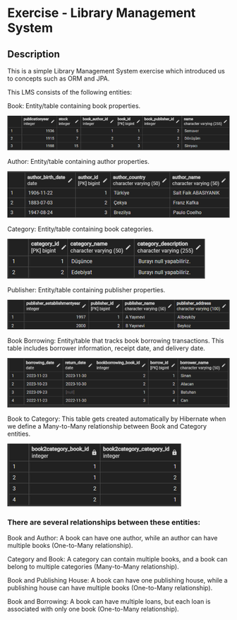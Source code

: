 # Exercise - Library Management System

## Description

This is a simple Library Management System exercise which introduced us to concepts such as ORM and JPA.

This LMS consists of the following entities:

Book: Entity/table containing book properties.

![book.png](src%2Fmain%2Fjava%2Forg%2Fexample%2Fstatic%2Fbook.png)

Author: Entity/table containing author properties.

![author.png](src%2Fmain%2Fjava%2Forg%2Fexample%2Fstatic%2Fauthor.png)

Category: Entity/table containing book categories.

![category.png](src%2Fmain%2Fjava%2Forg%2Fexample%2Fstatic%2Fcategory.png)

Publisher: Entity/table containing publisher properties.

![publisher.png](src%2Fmain%2Fjava%2Forg%2Fexample%2Fstatic%2Fpublisher.png)

Book Borrowing: Entity/table that tracks book borrowing transactions. This table includes borrower information, receipt date, and delivery date.

![book_borrowing.png](src%2Fmain%2Fjava%2Forg%2Fexample%2Fstatic%2Fbook_borrowing.png)

Book to Category: This table gets created automatically by Hibernate when we define a Many-to-Many relationship between Book and Category entities.

![book2category.png](src%2Fmain%2Fjava%2Forg%2Fexample%2Fstatic%2Fbook2category.png)
### There are several relationships between these entities:

Book and Author: A book can have one author, while an author can have multiple books (One-to-Many relationship).

Category and Book: A category can contain multiple books, and a book can belong to multiple categories (Many-to-Many relationship).

Book and Publishing House: A book can have one publishing house, while a publishing house can have multiple books (One-to-Many relationship).

Book and Borrowing: A book can have multiple loans, but each loan is associated with only one book (One-to-Many relationship).



